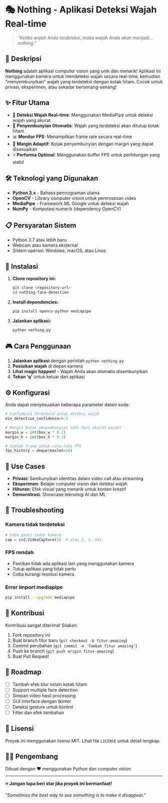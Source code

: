 # 🎭 Nothing - Aplikasi Deteksi Wajah Real-time

> *"Ketika wajah Anda terdeteksi, maka wajah Anda akan menjadi... nothing."*

## 📖 Deskripsi

**Nothing** adalah aplikasi computer vision yang unik dan menarik! Aplikasi ini menggunakan kamera untuk mendeteksi wajah secara real-time, kemudian "menyembunyikan" wajah yang terdeteksi dengan kotak hitam. Cocok untuk privasi, eksperimen, atau sekadar bersenang-senang!

## ✨ Fitur Utama

- 🎯 **Deteksi Wajah Real-time**: Menggunakan MediaPipe untuk deteksi wajah yang akurat
- 🖤 **Penyembunyian Otomatis**: Wajah yang terdeteksi akan ditutup kotak hitam
- 📊 **Monitor FPS**: Menampilkan frame rate secara real-time
- 🔧 **Margin Adaptif**: Kotak penyembunyian dengan margin yang dapat disesuaikan
- ⚡ **Performa Optimal**: Menggunakan buffer FPS untuk perhitungan yang stabil

## 🛠️ Teknologi yang Digunakan

- **Python 3.x** - Bahasa pemrograman utama
- **OpenCV** - Library computer vision untuk pemrosesan video
- **MediaPipe** - Framework ML Google untuk deteksi wajah
- **NumPy** - Komputasi numerik (dependency OpenCV)

## 📋 Persyaratan Sistem

- Python 3.7 atau lebih baru
- Webcam atau kamera eksternal
- Sistem operasi: Windows, macOS, atau Linux

## 🚀 Instalasi

1. **Clone repository ini:**
   ```bash
   git clone <repository-url>
   cd nothing-face-detection
   ```

2. **Install dependencies:**
   ```bash
   pip install opencv-python mediapipe
   ```

3. **Jalankan aplikasi:**
   ```bash
   python nothing.py
   ```

## 🎮 Cara Penggunaan

1. **Jalankan aplikasi** dengan perintah `python nothing.py`
2. **Posisikan wajah** di depan kamera
3. **Lihat magic happen!** - Wajah Anda akan otomatis disembunyikan
4. **Tekan 'q'** untuk keluar dari aplikasi

## ⚙️ Konfigurasi

Anda dapat menyesuaikan beberapa parameter dalam kode:

```python
# Confidence threshold untuk deteksi wajah
min_detection_confidence=0.5

# Margin kotak penyembunyian (20% dari ukuran wajah)
margin_w = int(box_w * 0.2)
margin_h = int(box_h * 0.2)

# Jumlah frame untuk rata-rata FPS
fps_history = deque(maxlen=10)
```

## 🎯 Use Cases

- **Privasi**: Sembunyikan identitas dalam video call atau streaming
- **Eksperimen**: Belajar computer vision dan deteksi wajah
- **Hiburan**: Efek visual yang menarik untuk konten kreatif
- **Demonstrasi**: Showcase teknologi AI dan ML

## 🔧 Troubleshooting

### Kamera tidak terdeteksi
```python
# Coba ganti index kamera
cap = cv2.VideoCapture(1)  # atau 2, 3, dst.
```

### FPS rendah
- Pastikan tidak ada aplikasi lain yang menggunakan kamera
- Tutup aplikasi yang tidak perlu
- Coba kurangi resolusi kamera

### Error import mediapipe
```bash
pip install --upgrade mediapipe
```

## 🤝 Kontribusi

Kontribusi sangat diterima! Silakan:

1. Fork repository ini
2. Buat branch fitur baru (`git checkout -b fitur-amazing`)
3. Commit perubahan (`git commit -m 'Tambah fitur amazing'`)
4. Push ke branch (`git push origin fitur-amazing`)
5. Buat Pull Request

## 📝 Roadmap

- [ ] Tambah efek blur selain kotak hitam
- [ ] Support multiple face detection
- [ ] Simpan video hasil processing
- [ ] GUI interface dengan tkinter
- [ ] Deteksi gesture untuk kontrol
- [ ] Filter dan efek tambahan

## 📄 Lisensi

Proyek ini menggunakan lisensi MIT. Lihat file `LICENSE` untuk detail lengkap.

## 👨‍💻 Pengembang

Dibuat dengan ❤️ menggunakan Python dan computer vision

---

**⭐ Jangan lupa beri star jika proyek ini bermanfaat!**

*"Sometimes the best way to see something is to make it disappear."*
